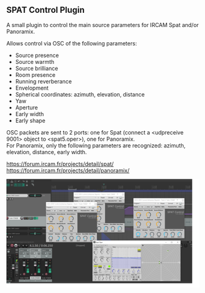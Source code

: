 ## SPAT Control Plugin

A small plugin to control the main source parameters for IRCAM Spat and/or Panoramix. 

Allows control via OSC of the following parameters:
- Source presence
- Source warmth
- Source brilliance
- Room presence
- Running reverberance
- Envelopment
- Spherical coordinates: azimuth, elevation, distance
- Yaw
- Aperture
- Early width
- Early shape

OSC packets are sent to 2 ports: one for Spat (connect a <udpreceive 9001> object to <spat5.oper>), one for Panoramix.<br>
For Panoramix, only the following parameters are recognized: azimuth, elevation, distance, early width.

https://forum.ircam.fr/projects/detail/spat/<br>
https://forum.ircam.fr/projects/detail/panoramix/

<img src="spatcontrol2.png" alt="Spat Control" />





